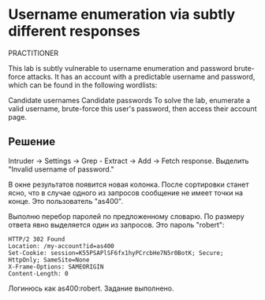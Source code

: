 # Username enumeration via subtly different responses
PRACTITIONER

This lab is subtly vulnerable to username enumeration and password brute-force attacks. It has an account with a predictable username and password, which can be found in the following wordlists:

Candidate usernames
Candidate passwords
To solve the lab, enumerate a valid username, brute-force this user's password, then access their account page.

## Решение
Intruder -> Settings -> Grep - Extract -> Add -> Fetch response. Выделить "Invalid username of password."

В окне результатов появится новая колонка. После сортировки станет ясно, что в случае одного из запросов сообщение не имеет точки на конце. Это пользователь "as400".

Выполню перебор паролей по предложенному словарю. По размеру ответа явно выделяется один из запросов. Это пароль "robert":
```
HTTP/2 302 Found
Location: /my-account?id=as400
Set-Cookie: session=K55PSAPlSF6fx1hyPCrcbHe7N5r0BotK; Secure; HttpOnly; SameSite=None
X-Frame-Options: SAMEORIGIN
Content-Length: 0
```
Логинюсь как as400:robert. Задание выполнено.
